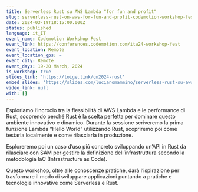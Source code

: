 ```yaml
---
title: Serverless Rust su AWS Lambda "for fun and profit"
slug: serverless-rust-on-aws-for-fun-and-profit-codemotion-workshop-fest
date: 2024-03-19T18:15:00.000Z
status: published
language: it_IT
event_name: Codemotion Workshop Fest
event_link: https://conferences.codemotion.com/ita24-workshop-fest
event_location: Remote
event_location_gps: ~
event_city: Remote
event_days: 19-20 March, 2024
is_workshop: true
slides_link: 'https://loige.link/cm2024-rust'
embed_slides: 'https://slides.com/lucianomammino/serverless-rust-su-aws-lambda-for-fun-and-profit-codemotion-workshop-fest-2024/embed'
video_link: null
with: []
---
```


Esploriamo l’incrocio tra la flessibilitá di AWS Lambda e le performance di Rust, scoprendo perché Rust è la scelta perfetta per dominare questo ambiente innovativo e dinamico. Durante la sessione scriveremo la prima funzione Lambda “Hello World” utilizzando Rust, scopriremo poi come testarla localmente e come rilasciarla in produzione.

Esploreremo poi un caso d’uso piú concreto sviluppando un’API in Rust da rilasciare con SAM per gestire la definizione dell’infrastruttura secondo la metodologia IaC (Infrastructure as Code).

Questo workshop, oltre alle conoscenze pratiche, darà l’ispirazione per trasformare il modo di sviluppare applicazioni puntando a pratiche e tecnologie innovative come Serverless e Rust.

